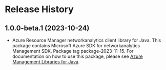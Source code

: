 # Release History

## 1.0.0-beta.1 (2023-10-24)

- Azure Resource Manager networkanalytics client library for Java. This package contains Microsoft Azure SDK for networkanalytics Management SDK.  Package tag package-2023-11-15. For documentation on how to use this package, please see [Azure Management Libraries for Java](https://aka.ms/azsdk/java/mgmt).
